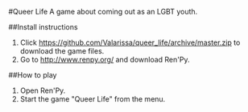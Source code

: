 #Queer Life
A game about coming out as an LGBT youth.


##Install instructions
1. Click https://github.com/Valarissa/queer_life/archive/master.zip to download the game files.
2. Go to http://www.renpy.org/ and download Ren'Py.

##How to play
1. Open Ren'Py.
2. Start the game "Queer Life" from the menu.
